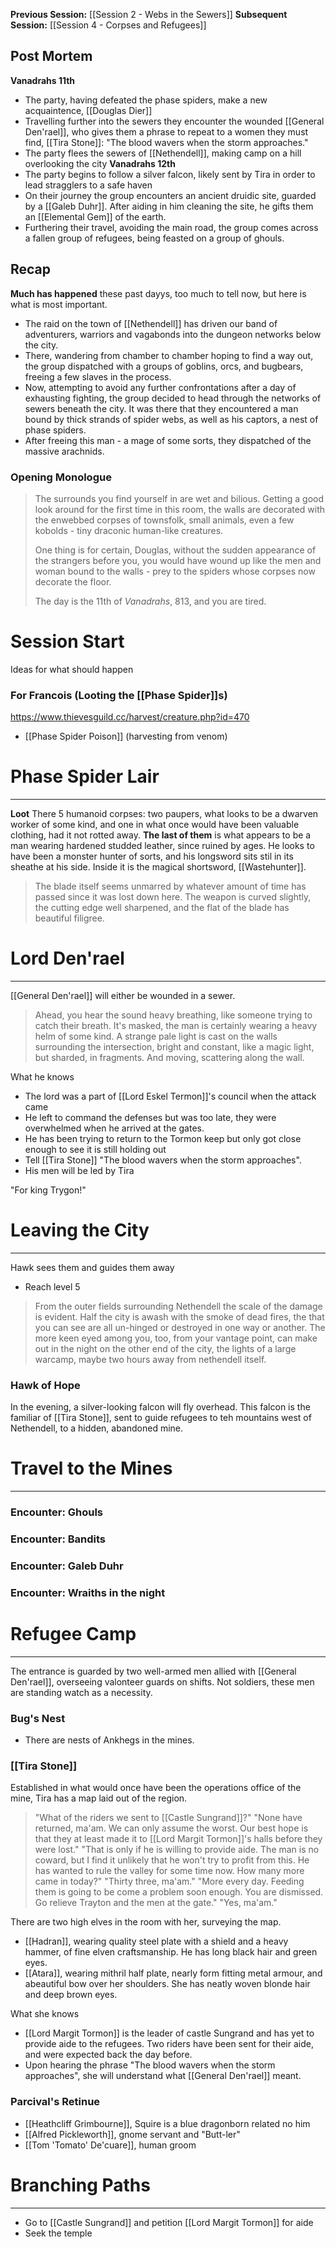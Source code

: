 **Previous Session:** [[Session 2 - Webs in the Sewers]]
**Subsequent Session:** [[Session 4 - Corpses and Refugees]]
## Post Mortem
**Vanadrahs 11th**
- The party, having defeated the phase spiders, make a new acquaintence, [[Douglas Dier]]
- Travelling further into the sewers they encounter the wounded [[General Den'rael]], who gives them a phrase to repeat to a women they must find, [[Tira Stone]]: "The blood wavers when the storm approaches."
- The party flees the sewers of [[Nethendell]], making camp on a hill overlooking the city
**Vanadrahs 12th**
- The party begins to follow a silver falcon, likely sent by Tira in order to lead stragglers to a safe haven
- On their journey the group encounters an ancient druidic site, guarded by a [[Galeb Duhr]]. After aiding in him cleaning the site, he gifts them an [[Elemental Gem]] of the earth.
- Furthering their travel, avoiding the main road, the group comes across a fallen group of refugees, being feasted on a group of ghouls.

## Recap
**Much has happened** these past dayys, too much to tell now, but here is what is most important.
- The raid on the town of [[Nethendell]] has driven our band of adventurers, warriors and vagabonds into the dungeon networks below the city.
- There, wandering from chamber to chamber hoping to find a way out, the group dispatched with a groups of goblins, orcs, and bugbears, freeing a few slaves in the process.
- Now, attempting to avoid any further confrontations after a day of exhausting fighting, the group decided to head through the networks of sewers beneath the city. It was there that they encountered a man bound by thick strands of spider webs, as well as his captors, a nest of phase spiders.
- After freeing this man - a mage of some sorts, they dispatched of the massive arachnids.
### Opening Monologue
> The surrounds you find yourself in are wet and bilious. Getting a good look around for the first time in this room, the walls are decorated with the enwebbed corpses of townsfolk, small animals, even a few kobolds - tiny draconic human-like creatures.
> 
> One thing is for certain, Douglas, without the sudden appearance of the strangers before you, you would have wound up like the men and woman bound to the walls - prey to the spiders whose corpses now decorate the floor.
> 
> The day is the 11th of *Vanadrahs*, 813, and you are tired.

# Session Start
Ideas for what should happen
### For Francois (Looting the [[Phase Spider]]s)
https://www.thievesguild.cc/harvest/creature.php?id=470
- [[Phase Spider Poison]] (harvesting from venom)

# Phase Spider Lair
---
**Loot**
There 5 humanoid corpses: two paupers, what looks to be a dwarven worker of some kind, and one in what once would have been valuable clothing, had it not rotted away. **The last of them** is what appears to be a man wearing hardened studded leather, since ruined by ages. He looks to have been a monster hunter of sorts, and his longsword sits stil in its sheathe at his side. Inside it is the magical shortsword, [[Wastehunter]].

> The blade itself seems unmarred by whatever amount of time has passed since it was lost down here. The weapon is curved slightly, the cutting edge well sharpened, and the flat of the blade has beautiful filigree.

# Lord Den'rael
---
[[General Den'rael]] will either be wounded in a sewer.

> Ahead, you hear the sound heavy breathing, like someone trying to catch their breath. It's masked, the man is certainly wearing a heavy helm of some kind. A strange pale light is cast on the walls surrounding the intersection, bright and constant, like a magic light, but sharded, in fragments. And moving, scattering along the wall.

What he knows
- The lord was a part of [[Lord Eskel Termon]]'s council when the attack came
- He left to command the defenses but was too late, they were overwhelmed when he arrived at the gates.
- He has been trying to return to the Tormon keep but only got close enough to see it is still holding out
- Tell [[Tira Stone]] "The blood wavers when the storm approaches".
- His men will be led by Tira

"For king Trygon!"

# Leaving the City
---
Hawk sees them and guides them away

- Reach level 5

> From the outer fields surrounding Nethendell the scale of the damage is evident. Half the city is awash with the smoke of dead fires, the that you can see are all un-hinged or destroyed in one way or another. The more keen eyed among you, too, from your vantage point, can make out in the night on the other end of the city, the lights of a large warcamp, maybe two hours away from nethendell itself.

### Hawk of Hope
In the evening, a silver-looking falcon will fly overhead. This falcon is the familiar of [[Tira Stone]], sent to guide refugees to teh mountains west of Nethendell, to a hidden, abandoned mine.

# Travel to the Mines
---
### Encounter: Ghouls

### Encounter: Bandits

### Encounter: Galeb Duhr

### Encounter: Wraiths in the night

# Refugee Camp
---
The entrance is guarded by two well-armed men allied with [[General Den'rael]], overseeing valonteer guards on shifts. Not soldiers, these men are standing watch as a necessity.
### Bug's Nest
- There are nests of Ankhegs in the mines.
### [[Tira Stone]]
Established in what would once have been the operations office of the mine, Tira has a map laid out of the region.

> "What of the riders we sent to [[Castle Sungrand]]?"
> "None have returned, ma'am. We can only assume the worst. Our best hope is that they at least made it to [[Lord Margit Tormon]]'s halls before they were lost."
> "That is only if he is willing to provide aide. The man is no coward, but I find it unlikely that he won't try to profit from this. He has wanted to rule the valley for some time now. How many more came in today?"
> "Thirty three, ma'am."
> "More every day. Feeding them is going to be come a problem soon enough. You are dismissed. Go relieve Trayton and the men at the gate."
> "Yes, ma'am."

There are two high elves in the room with her, surveying the map.
- [[Hadran]], wearing quality steel plate with a shield and a heavy hammer, of fine elven craftsmanship. He has long black hair and green eyes.
- [[Atara]], wearing mithril half plate, nearly form fitting metal armour, and abeautiful bow over her shoulders. She has neatly woven blonde hair and deep brown eyes.

What she knows
- [[Lord Margit Tormon]] is the leader of castle Sungrand and has yet to provide aide to the refugees. Two riders have been sent for their aide, and were expected back the day before.
- Upon hearing the phrase "The blood wavers when the storm approaches", she will understand what [[General Den'rael]] meant.

### Parcival's Retinue
- [[Heathcliff Grimbourne]], Squire is a blue dragonborn related no him
- [[Alfred Pickleworth]], gnome servant and "Butt-ler"
- [[Tom 'Tomato' De'cuare]], human groom

# Branching Paths
---
- Go to [[Castle Sungrand]] and petition [[Lord Margit Tormon]] for aide
- Seek the temple